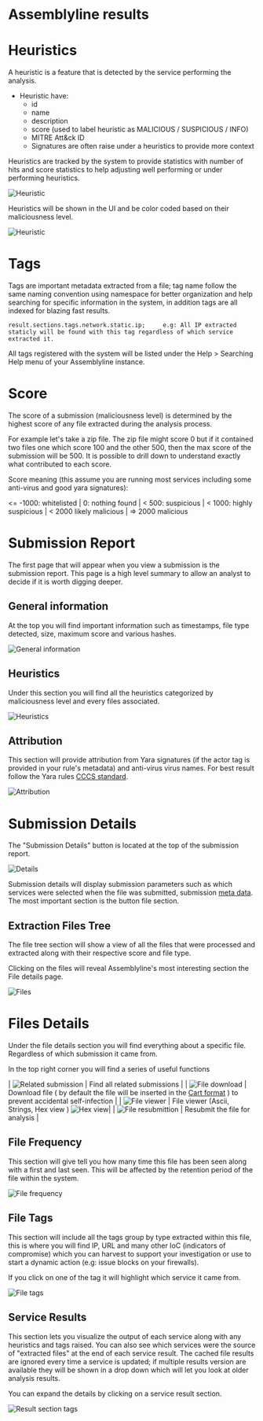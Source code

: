 
# Assemblyline results

# Heuristics

A heuristic is a feature that is detected by the service performing the analysis. 
- Heuristic have:
    - id
    - name
    - description
    - score (used to label heuristic as MALICIOUS / SUSPICIOUS / INFO)
    - MITRE Att&ck ID
    - Signatures are often raise under a heuristics to provide more context

Heuristics are tracked by the system to provide statistics with number of hits and score statistics to help adjusting well performing or under performing heuristics.

![Heuristic](./images/heuristic.png)

Heuristics will be shown in the UI and be color coded based on their maliciousness level.

![Heuristic](./images/heuristic2.png)

# Tags

Tags are important metadata extracted from a file; tag name follow the same naming convention using namespace for better organization and help searching for specific information in the system, in addition tags are all indexed for blazing fast results.

    result.sections.tags.network.static.ip;     e.g: All IP extracted staticly will be found with this tag regardless of which service extracted it.


All tags registered with the system will be listed under the Help > Searching Help menu of your Assemblyline instance.


# Score

The score of a submission (maliciousness level) is determined by the highest score of any file extracted during the analysis process.

For example let's take a zip file. The zip file might score 0 but if it contained two files one which score 100 and the other 500, then the max score of the submission will be 500. It is possible to drill down to understand exactly what contributed to each score.

Score meaning (this assume you are running most services including some anti-virus and good yara signatures):

<= -1000: whitelisted | 0: nothing found | < 500: suspicious | < 1000: highly suspicious | < 2000 likely malicious | => 2000 malicious



# Submission Report
The first page that will appear when you view a submission is the submission report. This page is a high level summary to allow an analyst to decide if it is worth digging deeper.


## General information
At the top you will find important information such as timestamps, file type detected, size, maximum score and various hashes.

![General information](./images/report_gi.png)

## Heuristics
Under this section you will find all the heuristics categorized by maliciousness level and every files associated.

![Heuristics](./images/report_heuristics.png)

## Attribution
This section will provide attribution from Yara signatures (if the actor tag is provided in your rule's metadata) and anti-virus virus names.
For best result follow the Yara rules [CCCS standard](https://github.com/CybercentreCanada/CCCS-Yara).

![Attribution](./images/report_attribution.png)

# Submission Details
The "Submission Details" button is located at the top of the submission report.

![Details](./images/report_viewdetails.png)

Submission details will display submission parameters such as which services were selected when the file was submitted, submission [meta data](../assemblyline_client#submit-a-file). The most important section is the button file section.


## Extraction Files Tree
The file tree section will show a view of all the files that were processed and extracted along with their respective score and file type.

Clicking on the files will reveal Assemblyline's most interesting section the File details page.

![Files](./images/report_files.png)

# Files Details
Under the file details section you will find everything about a specific file. Regardless of which submission it came from. 

In the top right corner you will find a series of useful functions

| ![Related submission](./images/icon_related_submission.png) | Find all related submissions |
| ![File download](./images/icon_download.png) | Download file ( by default the file will be inserted in the [Cart format](https://pypi.org/project/cart/) ) to prevent accidental self-infection |
| ![File viewer](./images/icon_fileviewer.png) | File viewer (Ascii, Strings, Hex view ) ![Hex view](./images/hex.png)|
| ![File resubmittion](./images/icon_resubmit.png) | Resubmit the file for analysis |

## File Frequency
This section will give tell you how many time this file has been seen along with a first and last seen. This will be affected by the retention period of the file within the system.

![File frequency](./images/file_freq.png)

## File Tags
This section will include all the tags group by type extracted within this file, this is where you will find IP, URL and many other IoC (indicators of compromise) which you can harvest to support your investigation or use to start a dynamic action (e.g: issue blocks on your firewalls).

If you click on one of the tag it will highlight which service it came from.

![File tags](./images/file_tags.png)

## Service Results
This section lets you visualize the output of each service along with any heuristics and tags raised. You can also see which services were the source of "extracted files" at the end of each service result. The cached file results are ignored every time a service is updated; if multiple results version are available they will be shown in a drop down which will let you look at older analysis results.

You can expand the details by clicking on a service result section.

![Result section tags](./images/results_section.png)
